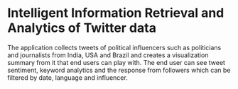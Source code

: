# Intelligent Information Retrieval and Analytics of Twitter data

The application collects tweets of political influencers such as politicians and journalists from India, USA and Brazil and creates a visualization summary from it that end users can play with. The end user can see tweet sentiment, keyword analytics and the response from followers which can be filtered by date, language and influencer.

